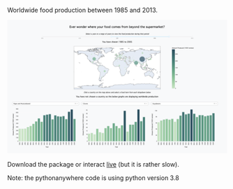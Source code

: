 Worldwide food production between 1985 and 2013.

![ScreenShot](/pythonanywhere_screenshot.png)

Download the package or interact [live](http://gracecmy.pythonanywhere.com/) (but it is rather slow).

Note: the pythonanywhere code is using python version 3.8
